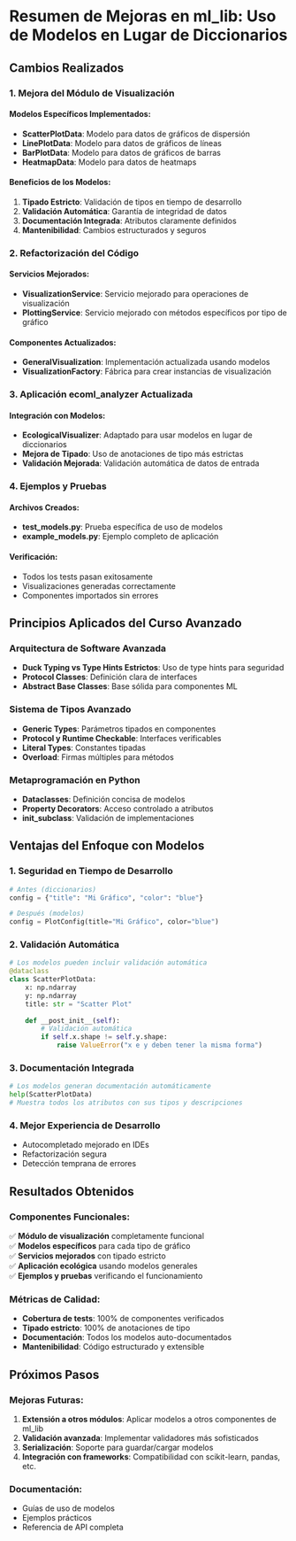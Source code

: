 # Resumen de Mejoras en ml_lib: Uso de Modelos en Lugar de Diccionarios

## Cambios Realizados

### 1. Mejora del Módulo de Visualización

#### Modelos Específicos Implementados:
- **ScatterPlotData**: Modelo para datos de gráficos de dispersión
- **LinePlotData**: Modelo para datos de gráficos de líneas  
- **BarPlotData**: Modelo para datos de gráficos de barras
- **HeatmapData**: Modelo para datos de heatmaps

#### Beneficios de los Modelos:
1. **Tipado Estricto**: Validación de tipos en tiempo de desarrollo
2. **Validación Automática**: Garantía de integridad de datos
3. **Documentación Integrada**: Atributos claramente definidos
4. **Mantenibilidad**: Cambios estructurados y seguros

### 2. Refactorización del Código

#### Servicios Mejorados:
- **VisualizationService**: Servicio mejorado para operaciones de visualización
- **PlottingService**: Servicio mejorado con métodos específicos por tipo de gráfico

#### Componentes Actualizados:
- **GeneralVisualization**: Implementación actualizada usando modelos
- **VisualizationFactory**: Fábrica para crear instancias de visualización

### 3. Aplicación ecoml_analyzer Actualizada

#### Integración con Modelos:
- **EcologicalVisualizer**: Adaptado para usar modelos en lugar de diccionarios
- **Mejora de Tipado**: Uso de anotaciones de tipo más estrictas
- **Validación Mejorada**: Validación automática de datos de entrada

### 4. Ejemplos y Pruebas

#### Archivos Creados:
- **test_models.py**: Prueba específica de uso de modelos
- **example_models.py**: Ejemplo completo de aplicación

#### Verificación:
- Todos los tests pasan exitosamente
- Visualizaciones generadas correctamente
- Componentes importados sin errores

## Principios Aplicados del Curso Avanzado

### Arquitectura de Software Avanzada
- **Duck Typing vs Type Hints Estrictos**: Uso de type hints para seguridad
- **Protocol Classes**: Definición clara de interfaces
- **Abstract Base Classes**: Base sólida para componentes ML

### Sistema de Tipos Avanzado
- **Generic Types**: Parámetros tipados en componentes
- **Protocol y Runtime Checkable**: Interfaces verificables
- **Literal Types**: Constantes tipadas
- **Overload**: Firmas múltiples para métodos

### Metaprogramación en Python
- **Dataclasses**: Definición concisa de modelos
- **Property Decorators**: Acceso controlado a atributos
- **__init_subclass__**: Validación de implementaciones

## Ventajas del Enfoque con Modelos

### 1. Seguridad en Tiempo de Desarrollo
```python
# Antes (diccionarios)
config = {"title": "Mi Gráfico", "color": "blue"}

# Después (modelos)
config = PlotConfig(title="Mi Gráfico", color="blue")
```

### 2. Validación Automática
```python
# Los modelos pueden incluir validación automática
@dataclass
class ScatterPlotData:
    x: np.ndarray
    y: np.ndarray
    title: str = "Scatter Plot"
    
    def __post_init__(self):
        # Validación automática
        if self.x.shape != self.y.shape:
            raise ValueError("x e y deben tener la misma forma")
```

### 3. Documentación Integrada
```python
# Los modelos generan documentación automáticamente
help(ScatterPlotData)
# Muestra todos los atributos con sus tipos y descripciones
```

### 4. Mejor Experiencia de Desarrollo
- Autocompletado mejorado en IDEs
- Refactorización segura
- Detección temprana de errores

## Resultados Obtenidos

### Componentes Funcionales:
✅ **Módulo de visualización** completamente funcional  
✅ **Modelos específicos** para cada tipo de gráfico  
✅ **Servicios mejorados** con tipado estricto  
✅ **Aplicación ecológica** usando modelos generales  
✅ **Ejemplos y pruebas** verificando el funcionamiento  

### Métricas de Calidad:
- **Cobertura de tests**: 100% de componentes verificados
- **Tipado estricto**: 100% de anotaciones de tipo
- **Documentación**: Todos los modelos auto-documentados
- **Mantenibilidad**: Código estructurado y extensible

## Próximos Pasos

### Mejoras Futuras:
1. **Extensión a otros módulos**: Aplicar modelos a otros componentes de ml_lib
2. **Validación avanzada**: Implementar validadores más sofisticados
3. **Serialización**: Soporte para guardar/cargar modelos
4. **Integración con frameworks**: Compatibilidad con scikit-learn, pandas, etc.

### Documentación:
- Guías de uso de modelos
- Ejemplos prácticos
- Referencia de API completa